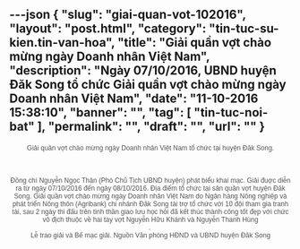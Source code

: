 ---json
{
    "slug": "giai-quan-vot-102016",
    "layout": "post.html",
    "category": "tin-tuc-su-kien.tin-van-hoa",
    "title": "Giải quần vợt chào mừng ngày Doanh nhân Việt Nam",
    "description": "Ngày 07/10/2016, UBND huyện Đăk Song tổ chức Giải quần vợt chào mừng ngày Doanh nhân Việt Nam",
    "date": "11-10-2016 15:38:10",
    "banner": "",
    "tag": [
        "tin-tuc-noi-bat"
    ],
    "permalink": "",
    "draft": "",
    "url": ""
}
---
<div style="text-align: center; "><span style="color: rgb(83, 83, 83); font-family: Arial; font-size: 12px; text-align: justify; line-height: 1.4;">Giải quần vợt chào mừng ngày Doanh nhân Việt Nam tổ chức tại huyện Đăk Song.</span><br></div><div style="text-align: center; "><span style="color: rgb(83, 83, 83); font-family: Arial; font-size: 12px; text-align: justify;">&nbsp;</span><img src="http://www.mediafire.com/convkey/75f4/iz7gxz14g5d37c4zg.jpg" alt="" style="color: rgb(83, 83, 83); font-family: Arial; font-size: 12px; text-align: justify; max-width: 450px !important;"><span style="color: rgb(83, 83, 83); font-family: Arial; font-size: 12px; text-align: justify;">&nbsp;</span></div><div style="text-align: center;"><span style="color: rgb(83, 83, 83); font-family: Arial; font-size: 12px; text-align: justify;"><br></span></div><div style="text-align: center;"><span style="color: rgb(83, 83, 83); font-family: Arial; font-size: 12px; text-align: justify;"><br></span></div><div style="text-align: center;"><span style="color: rgb(83, 83, 83); font-family: Arial; font-size: 12px; text-align: justify;">Đồng chí Nguyễn Ngọc Thân (Phó Chủ Tịch UBND huyện) phát biểu khai mạc. Giải đuợc diễn ra từ ngày 07/10/2016 đến ngày 08/10/2016. Địa điểm tổ chức tại sân quần vợt huyện Đăk Song. Giải quần vợt chào mừng ngày Doanh nhân Việt Nam do Ngân hàng Nông nghiệp và phát triển Nông thôn (Agribank) chi nhánh Đăk Song tài trợ tổ chức với 10 đội tham gia tranh tài, sau 2 ngày thi đấu trên tinh thần giao lưu học hỏi đã kết thúc thành công tốt đẹp với chức vô địch thuộc về hai tay vợt Nguyễn Hữu Khánh và Nguyễn Thanh Hùng</span></div><div style="text-align: center;"><span style="color: rgb(83, 83, 83); font-family: Arial; font-size: 12px; text-align: justify;">.</span><img src="http://www.mediafire.com/convkey/5c93/28x2box6y83u2cozg.jpg" alt="" style="color: rgb(83, 83, 83); font-family: Arial; font-size: 12px; text-align: justify; max-width: 450px !important;"><span style="color: rgb(83, 83, 83); font-family: Arial; font-size: 12px; text-align: justify;">&nbsp;</span></div><div style="text-align: center;"><span style="color: rgb(83, 83, 83); font-family: Arial; font-size: 12px; text-align: justify;">Lễ trao giải và Bế mạc giải. Nguồn Văn phòng HĐND và UBND huyện Đăk Song</span><br></div>